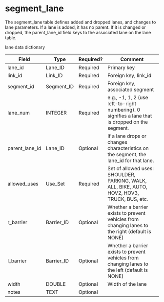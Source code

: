 # segment_lane

The segment_lane table defines added and dropped lanes, and changes to lane parameters. If a lane is added, it has no parent. If it is changed or dropped, the parent_lane_id field keys to the associated lane on the lane table.

lane data dictionary

| Field                                       | Type           | Required?                   | Comment                                                                                         |
| ------------------------------------------- | -------------- | --------------------------- | ----------------------------------------------------------------------------------------------- |
| lane\_id     | Lane\_ID       | Required                    | Primary key                                                                                     |
| link\_id     | Link\_ID |  Required | Foreign key, link\_id                                                                     |
| segment\_id  | Segment\_ID    |  Required      | Foreign key, associated segment  |
| lane\_num | INTEGER        | Required                    | e.g., -1, 1, 2 (use left-to-right numbering). 0 signifies a lane that is dropped on the segment.                                                    |
| parent_lane_id | Lane\_ID | Optional | If a lane drops or changes characteristics on the segment, the lane_id for that lane. |
| allowed\_uses                               | Use\_Set       | Required                    | Set of allowed uses: SHOULDER, PARKING, WALK, ALL, BIKE, AUTO, HOV2, HOV3, TRUCK, BUS, etc.     |
| r_barrier                              | Barrier\_ID    | Optional                    | Whether a barrier exists to prevent vehicles from changing lanes to the right (default is NONE) |
| l_barrier                               | Barrier\_ID    | Optional                    | Whether a barrier exists to prevent vehicles from changing lanes to the left (default is NONE)  |
| width                                       | DOUBLE         | Optional                    | Width of the lane                                                                               |
| notes                                       | TEXT           | Optional                    |                                                                                                 |
